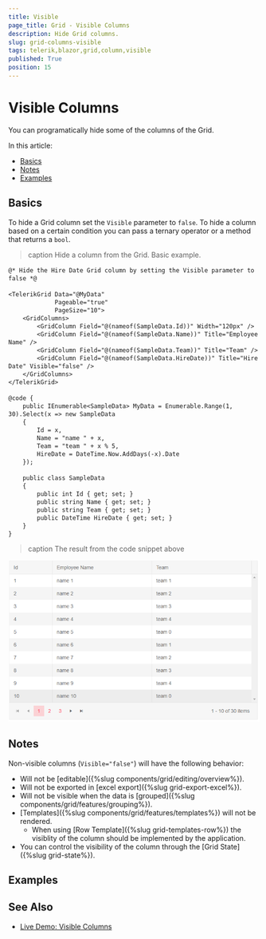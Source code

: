 ```yaml
---
title: Visible
page_title: Grid - Visible Columns
description: Hide Grid columns.
slug: grid-columns-visible
tags: telerik,blazor,grid,column,visible
published: True
position: 15
---
```


# Visible Columns

You can programatically hide some of the columns of the Grid. 

In this article:
* [Basics](#basics)
* [Notes](#notes)
* [Examples](#examples)

## Basics

To hide a Grid column set the `Visible` parameter to `false`. To hide a column based on a certain condition you can pass a ternary operator or a method that returns a `bool`.

>caption Hide a column from the Grid. Basic example.

````CSHTML
@* Hide the Hire Date Grid column by setting the Visible parameter to false *@

<TelerikGrid Data="@MyData" 
             Pageable="true"
             PageSize="10">
    <GridColumns>
        <GridColumn Field="@(nameof(SampleData.Id))" Width="120px" />
        <GridColumn Field="@(nameof(SampleData.Name))" Title="Employee Name" />
        <GridColumn Field="@(nameof(SampleData.Team))" Title="Team" />
        <GridColumn Field="@(nameof(SampleData.HireDate))" Title="Hire Date" Visible="false" />
    </GridColumns>
</TelerikGrid>

@code {
    public IEnumerable<SampleData> MyData = Enumerable.Range(1, 30).Select(x => new SampleData
    {
        Id = x,
        Name = "name " + x,
        Team = "team " + x % 5,
        HireDate = DateTime.Now.AddDays(-x).Date
    });

    public class SampleData
    {
        public int Id { get; set; }
        public string Name { get; set; }
        public string Team { get; set; }
        public DateTime HireDate { get; set; }
    }
}
````

>caption The result from the code snippet above

![visible parameter basic example screenshot](images/visible-parameter-basic-example.png)

## Notes

Non-visible columns (`Visible="false"`) will have the following behavior:

* Will not be [editable]({%slug components/grid/editing/overview%}).
* Will not be exported in [excel export]({%slug grid-export-excel%}).
* Will not be visible when the data is [grouped]({%slug components/grid/features/grouping%}).
* [Templates]({%slug components/grid/features/templates%}) will not be rendered.
    * When using [Row Template]({%slug grid-templates-row%}) the visiblity of the column should be implemented by the application.
* You can control the visibility of the column through the [Grid State]({%slug grid-state%}).


## Examples

## See Also

  * [Live Demo: Visible Columns](https://demos.telerik.com/blazor-ui/grid/visible-columns)

